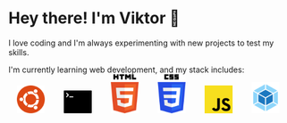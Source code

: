 # Hey there! I'm Viktor 👋

I love coding and I'm always experimenting with new projects to test my skills.

I'm currently learning web development, and my stack includes:
<br>
<img src="https://github.com/555Viktor/555Viktor/blob/main/assets/ubuntu.svg" width="50" style="margin: 0 15px;" />
<img src="https://github.com/555Viktor/555Viktor/blob/main/assets/terminal.svg" width="50" style="margin: 0 15px;" />
<img src="https://github.com/555Viktor/555Viktor/blob/main/assets/html-5.svg" width="50" style="margin: 0 15px;" />
<img src="https://github.com/555Viktor/555Viktor/blob/main/assets/css-3.svg" width="50" style="margin: 0 15px;" />
<img src="https://github.com/555Viktor/555Viktor/blob/main/assets/javascript.svg" width="50" style="margin: 0 15px;" />
<img src="https://github.com/555Viktor/555Viktor/blob/main/assets/webpack.svg" width="50" style="margin: 0 15px;" />
